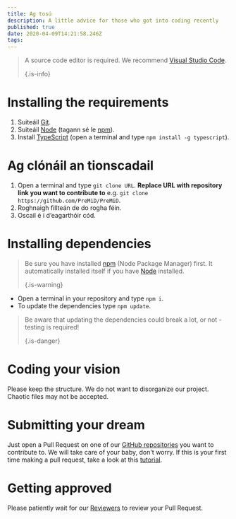 ```yaml
---
title: Ag tosú
description: A little advice for those who got into coding recently
published: true
date: 2020-04-09T14:21:58.246Z
tags:
---
```


> A source code editor is required. We recommend [Visual Studio Code](https://code.visualstudio.com/). 
> 
> {.is-info}

# Installing the requirements
1. Suiteáil [Git](https://git-scm.com/).
2. Suiteáil [Node](https://nodejs.org/en/) (tagann sé le [npm](https://www.npmjs.com/)).
3. Install [TypeScript](https://www.typescriptlang.org/index.html#download-links) (open a terminal and type `npm install -g typescript`).

# Ag clónáil an tionscadail
1. Open a terminal and type `git clone URL`. **Replace URL with repository link you want to contribute to** e.g. `git clone https://github.com/PreMiD/PreMiD`.
2. Roghnaigh fillteán de do rogha féin.
3. Oscail é i d’eagarthóir cód.

# Installing dependencies
> Be sure you have installed [npm](https://www.npmjs.com/) (Node Package Manager) first. It automatically installed itself if you have [Node](https://nodejs.org/en/) installed. 
> 
> {.is-warning}

- Open a terminal in your repository and type `npm i`.
- To update the dependencies type `npm update`.

> Be aware that updating the dependencies could break a lot, or not - testing is required! 
> 
> {.is-danger}

# Coding your vision
Please keep the structure. We do not want to disorganize our project. Chaotic files may not be accepted.

# Submitting your dream
Just open a Pull Request on one of our [GitHub repositories](https://github.com/PreMiD/) you want to contribute to. We will take care of your baby, don't worry. If this is your first time making a pull request, take a look at this [tutorial](https://help.github.com/en/articles/creating-a-pull-request).

# Getting approved
Please patiently wait for our [Reviewers](https://docs.premid.app/en/dev/presence/guidelines#presence-reviewers) to review your Pull Request.
